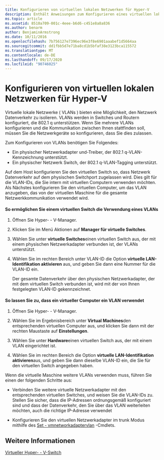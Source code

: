 ```yaml
---
title: Konfigurieren von virtuellen lokalen Netzwerken für Hyper-V
description: Enthält Anweisungen zum Konfigurieren eines virtuellen lokalen Netzwerks (VLAN) für die Verwendung durch virtuelle Maschinen auf einem Hyper-V-Host.
ms.topic: article
ms.assetid: 8510a709-001c-4eee-b6d6-c451e8a8a836
ms.author: benarm
author: BenjaminArmstrong
ms.date: 10/11/2016
ms.openlocfilehash: 7b756127e7396ec96e3f8e6901aaabef1d5664aa
ms.sourcegitcommit: dd1fbb5d7e71ba8cd1b5bfaf38e3123bca115572
ms.translationtype: MT
ms.contentlocale: de-DE
ms.lasthandoff: 09/17/2020
ms.locfileid: "90746025"
---
```

# <a name="configure-virtual-local-area-networks-for-hyper-v"></a>Konfigurieren von virtuellen lokalen Netzwerken für Hyper-V
Virtuelle lokale Netzwerke \( VLANs \) bieten eine Möglichkeit, den Netzwerk Datenverkehr zu isolieren. VLANs werden in Switches und Routern konfiguriert, die 802.1 q unterstützen. Wenn Sie mehrere VLANs konfigurieren und die Kommunikation zwischen Ihnen stattfinden soll, müssen Sie die Netzwerkgeräte so konfigurieren, dass Sie dies zulassen.

Zum Konfigurieren von VLANs benötigen Sie Folgendes:

- Ein physischer Netzwerkadapter und-Treiber, der 802.1 q-VLAN-Kennzeichnung unterstützt.
- Ein physischer Netzwerk Switch, der 802.1 q-VLAN-Tagging unterstützt.

Auf dem Host konfigurieren Sie den virtuellen Switch so, dass Netzwerk Datenverkehr auf dem physischen Switchport zugelassen wird. Dies gilt für die VLAN-IDs, die Sie intern mit virtuellen Computern verwenden möchten. Als Nächstes konfigurieren Sie den virtuellen Computer, um das VLAN anzugeben, das von der virtuellen Maschine für die gesamte Netzwerkkommunikation verwendet wird.

#### <a name="to-allow-a-virtual-switch-to-use-a-vlan"></a>So ermöglichen Sie einem virtuellen Switch die Verwendung eines VLANs

1. Öffnen Sie Hyper- \- V-Manager.

2. Klicken Sie im Menü Aktionen auf **Manager für virtuelle Switches**.

3. Wählen Sie unter **virtuelle Switches**einen virtuellen Switch aus, der mit einem physischen Netzwerkadapter verbunden ist, der VLANs unterstützt.

4. Wählen Sie im rechten Bereich unter VLAN-ID die Option **virtuelle LAN-Identifikation aktivieren** aus, und geben Sie dann eine Nummer für die VLAN-ID ein.

    Der gesamte Datenverkehr über den physischen Netzwerkadapter, der mit dem virtuellen Switch verbunden ist, wird mit der von Ihnen festgelegten VLAN-ID gekennzeichnet.

#### <a name="to-allow-a-virtual-machine-to-use-a-vlan"></a>So lassen Sie zu, dass ein virtueller Computer ein VLAN verwendet

1. Öffnen Sie Hyper- \- V-Manager.

2. Wählen Sie im Ergebnisbereich unter **Virtual Machines**den entsprechenden virtuellen Computer aus, und klicken Sie dann mit der rechten Maustaste auf **Einstellungen**.

3. Wählen Sie unter **Hardware**einen virtuellen Switch aus, der mit einem VLAN eingerichtet ist.

4. Wählen Sie im rechten Bereich die Option **virtuelle LAN-Identifikation aktivieren**aus, und geben Sie dann dieselbe VLAN-ID ein, die Sie für den virtuellen Switch angegeben haben.

Wenn die virtuelle Maschine weitere VLANs verwenden muss, führen Sie einen der folgenden Schritte aus:

- Verbinden Sie weitere virtuelle Netzwerkadapter mit den entsprechenden virtuellen Switches, und weisen Sie die VLAN-IDs zu. Stellen Sie sicher, dass die IP-Adressen ordnungsgemäß konfiguriert sind und dass der Datenverkehr, den Sie über das VLAN weiterleiten möchten, auch die richtige IP-Adresse verwendet

- Konfigurieren Sie den virtuellen Netzwerkadapter im trunk Modus mithilfe des [Set \- vmnetworkadaptervlan](/powershell/module/hyper-v/set-vmnetworkadaptervlan?view=win10-ps) -Cmdlets.

## <a name="see-also"></a>Weitere Informationen

[Virtueller Hyper- \- V-Switch](../../hyper-v-virtual-switch/hyper-v-virtual-switch.md)